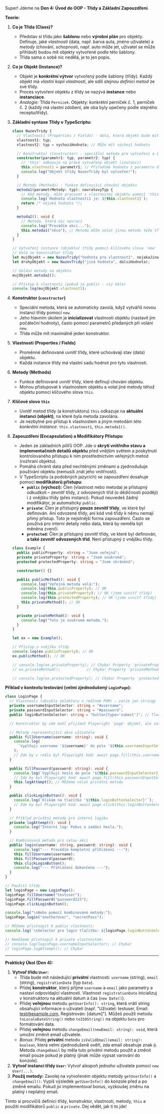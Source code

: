 Super! Jdeme na **Den 4: Úvod do OOP - Třídy a Základní Zapouzdření**.

**Teorie:**

1.  **Co je Třída (Class)?**

    - Představ si třídu jako **šablonu** nebo **výrobní plán** pro objekty. Definuje, jaké _vlastnosti_ (data, např. barva auta, jméno uživatele) a _metody_ (chování, schopnosti, např. auto může jet, uživatel se může přihlásit) budou mít objekty vytvořené podle této šablony.
    - Třída sama o sobě nic nedělá, je to jen popis.

2.  **Co je Objekt (Instance)?**

    - Objekt je **konkrétní výtvor** vytvořený podle šablony (třídy). Každý objekt má _vlastní kopii vlastností_, ale sdílí _stejnou definici metod_ ze své třídy.
    - Proces vytvoření objektu z třídy se nazývá **instance** nebo **instanciace**.
    - _Analogie:_ Třída `Pernicek`. Objekty: konkrétní perníček č. 1, perníček č. 2 (každý má vlastní zdobení, ale oba byly upečeny podle stejného receptu/třídy).

3.  **Základní syntaxe Třídy v TypeScriptu:**

    ```typescript
    class NazevTridy {
      // Vlastnosti (Properties / Fields) - data, která objekt bude mít
      vlastnost1: typ;
      vlastnost2: typ = vychoziHodnota; // Může mít výchozí hodnotu

      // Konstruktor (Constructor) - speciální metoda pro vytvoření a inicializaci objektu
      constructor(parametr1: typ, parametr2: typ) {
        // 'this' odkazuje na právě vytvářený objekt (instanci)
        this.vlastnost1 = parametr1; // Přiřadíme hodnotu z parametru do vlastnosti objektu
        console.log("Objekt třídy NazevTridy byl vytvořen!");
      }

      // Metody (Methods) - funkce definující chování objektu
      metoda1(parametrMetody: typ): navratovyTyp {
        // Kód metody, může pracovat s vlastnostmi objektu pomocí 'this'
        console.log(`Hodnota vlastnosti1 je: ${this.vlastnost1}`);
        return /* nějaká hodnota */;
      }

      metoda2(): void {
        // Metoda, která nic nevrací
        console.log("Provádím akci...");
        this.metoda1("něco"); // Metoda může volat jinou metodu téže třídy
      }
    }

    // Vytvoření instance (objektu) třídy pomocí klíčového slova 'new'
    // Volá se konstruktor třídy
    let mujObjekt = new NazevTridy("hodnota pro vlastnost1", nejakaJinaHodnota);
    let druhyObjekt = new NazevTridy("jiná hodnota", dalsiHodnota);

    // Volání metody na objektu
    mujObjekt.metoda2();

    // Přístup k vlastnosti (pokud je public - viz dále)
    console.log(mujObjekt.vlastnost1);
    ```

4.  **Konstruktor (`constructor`)**

    - Speciální metoda, která se automaticky zavolá, když vytváříš novou instanci třídy pomocí `new`.
    - Jeho hlavním úkolem je **inicializovat** vlastnosti objektu (nastavit jim počáteční hodnoty), často pomocí parametrů předaných při volání `new`.
    - Třída může mít maximálně jeden konstruktor.

5.  **Vlastnosti (Properties / Fields)**

    - Proměnné definované uvnitř třídy, které uchovávají stav (data) objektu.
    - Každá instance třídy má vlastní sadu hodnot pro tyto vlastnosti.

6.  **Metody (Methods)**

    - Funkce definované uvnitř třídy, které definují chování objektu.
    - Mohou přistupovat k vlastnostem objektu a volat jiné metody téhož objektu pomocí klíčového slova `this`.

7.  **Klíčové slovo `this`**

    - Uvnitř metod třídy (a konstruktoru) `this` odkazuje na **aktuální instanci (objekt)**, na které byla metoda zavolána.
    - Je nezbytné pro přístup k vlastnostem a jiným metodám _této konkrétní instance_. `this.vlastnost1`, `this.metoda1()`.

8.  **Zapouzdření (Encapsulation) a Modifikátory Přístupu**

    - Jeden ze základních pilířů OOP. Jde o **skrytí vnitřního stavu a implementačních detailů objektu** před vnějším světem a poskytnutí kontrolovaného přístupu k nim prostřednictvím veřejných metod (rozhraní objektu).
    - Pomáhá chránit data před nechtěnými změnami a zjednodušuje používání objektu (nemusíš znát jeho vnitřnosti).
    - V TypeScriptu (a podobných jazycích) se zapouzdření dosahuje pomocí **modifikátorů přístupu**:
      - **`public` (výchozí):** Člen (vlastnost nebo metoda) je přístupný odkudkoli – zevnitř třídy, z odvozených tříd (o dědičnosti později) i z vnějšku třídy (přes instanci). Pokud neuvedeš žádný modifikátor, je automaticky `public`.
      - **`private`:** Člen je přístupný **pouze zevnitř třídy**, ve které byl definován. Ani odvozené třídy, ani kód vně třídy k němu nemají přímý přístup. Toto je nejsilnější forma zapouzdření. Často se používá pro interní detaily nebo data, která by neměla být měněna zvenčí.
      - **`protected`:** Člen je přístupný zevnitř třídy, ve které byl definován, **a také zevnitř odvozených tříd**. Není přístupný z vnějšku třídy.

    ```typescript
    class Example {
      public publicProperty: string = "Jsem veřejná";
      private privateProperty: string = "Jsem soukromá";
      protected protectedProperty: string = "Jsem chráněná";

      constructor() {}

      public publicMethod(): void {
        console.log("Veřejná metoda volá:");
        console.log(this.publicProperty); // OK
        console.log(this.privateProperty); // OK (jsme uvnitř třídy)
        console.log(this.protectedProperty); // OK (jsme uvnitř třídy)
        this.privateMethod(); // OK
      }

      private privateMethod(): void {
        console.log("Toto je soukromá metoda.");
      }
    }

    let ex = new Example();

    // Přístup z vnějšku třídy
    console.log(ex.publicProperty); // OK
    ex.publicMethod(); // OK

    // console.log(ex.privateProperty); // Chyba! Property 'privateProperty' is private...
    // ex.privateMethod();            // Chyba! Property 'privateMethod' is private...

    // console.log(ex.protectedProperty); // Chyba! Property 'protectedProperty' is protected...
    ```

**Příklad v kontextu testování (velmi zjednodušený `LoginPage`):**

```typescript
class LoginPage {
  // Vlastnosti (obvykle selektory v reálném POM) - zatím jen stringy
  private usernameInputSelector: string = "#username";
  private passwordInputSelector: string = "#password";
  public loginButtonSelector: string = "button[type='submit']"; // Tlačítko může být public

  // Konstruktor by zde mohl přijímat Playwright 'page' objekt, ale zatím ho vynecháme

  // Metody reprezentující akce uživatele
  public fillUsername(username: string): void {
    console.log(
      `Vyplňuji username '${username}' do pole '${this.usernameInputSelector}'`
    );
    // Zde by v reálu byl Playwright kód: await page.fill(this.usernameInputSelector, username);
  }

  public fillPassword(password: string): void {
    console.log(`Vyplňuji heslo do pole '${this.passwordInputSelector}'`);
    // Zde by byl Playwright kód: await page.fill(this.passwordInputSelector, password);
    this.logAttempt(); // Můžeme volat privátní metodu
  }

  public clickLoginButton(): void {
    console.log(`Klikám na tlačítko '${this.loginButtonSelector}'`);
    // Zde by byl Playwright kód: await page.click(this.loginButtonSelector);
  }

  // Příklad privátní metody pro interní logiku
  private logAttempt(): void {
    console.log("Interní log: Pokus o zadání hesla.");
  }

  // Kombinovaná metoda pro celou akci
  public login(username: string, password: string): void {
    console.log("--- Provádím kompletní přihlášení ---");
    this.fillUsername(username);
    this.fillPassword(password);
    this.clickLoginButton();
    console.log("--- Přihlášení dokončeno ---");
  }
}

// Použití třídy
let loginPage = new LoginPage();
loginPage.fillUsername("testuser");
loginPage.fillPassword("password123");
loginPage.clickLoginButton();

console.log("\nNebo pomocí kombinované metody:");
loginPage.login("anotherUser", "secretPass");

// Můžeme přistoupit k public vlastnosti:
console.log(`\nSelector pro login tlačítko: ${loginPage.loginButtonSelector}`);

// Nemůžeme přistoupit k private vlastnostem:
// console.log(loginPage.usernameInputSelector); // Chyba!
// loginPage.logAttempt(); // Chyba!
```

---

**Praktický Úkol (Den 4):**

1.  **Vytvoř třídu `User`:**
    - Třída bude mít následující **privátní** vlastnosti: `username` (string), `email` (string), `registrationDate` (typ `Date`).
    - Přidej **konstruktor**, který přijme `username` a `email` jako parametry a nastaví odpovídající vlastnosti. Vlastnost `registrationDate` inicializuj v konstruktoru na aktuální datum a čas (`new Date()`).
    - Přidej **veřejnou** metodu `getUserInfo(): string`, která vrátí string obsahující informace o uživateli (např. "Uživatel: testuser, Email: test@example.com, Registrován: [datum]"). Můžeš použít metodu `toLocaleDateString()` nebo `toISOString()` na objektu `Date` pro formátování data.
    - Přidej **veřejnou** metodu `changeEmail(newEmail: string): void`, která umožní změnit email uživatele.
    - _Bonus:_ Přidej **privátní** metodu `isValidEmail(email: string): boolean`, která velmi zjednodušeně ověří, zda email obsahuje znak `@`. Metoda `changeEmail` by měla tuto privátní metodu použít a změnit email pouze pokud je platný (jinak může vypsat varování do konzole).
2.  **Vytvoř instanci třídy `User`:** Vytvoř alespoň jednoho uživatele pomocí `new User(...)`.
3.  **Použij metody:** Zavolej na vytvořeném objektu metody `getUserInfo()` a `changeEmail()`. Vypiš výsledek `getUserInfo()` do konzole před a po změně emailu. Pokud jsi implementoval bonus, vyzkoušej změnu na platný i neplatný email.

Tímto si procvičíš definici třídy, konstruktor, vlastnosti, metody, `this` a použití modifikátorů `public` a `private`. Dej vědět, jak ti to jde!
